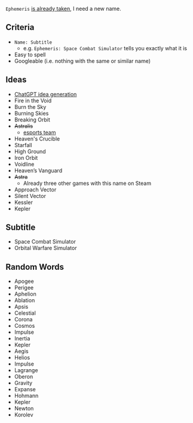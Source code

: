 `Ephemeris` [is already taken](https://store.steampowered.com/app/3179370/Ephemeris/), I need a new name.

## Criteria
- `Name: Subtitle`
	- e.g. `Ephemeris: Space Combat Simulator` tells you exactly what it is
- Easy to spell
- Googleable (i.e. nothing with the same or similar name)

## Ideas
- [ChatGPT idea generation](https://chatgpt.com/c/677ef771-faa4-8012-9b47-613035ebbcf9)
- Fire in the Void
- Burn the Sky
- Burning Skies
- Breaking Orbit
- ~~Astralis~~
	- [esports team](https://en.wikipedia.org/wiki/Astralis)
- Heaven's Crucible
- Starfall
- High Ground
- Iron Orbit
- Voidline
- Heaven’s Vanguard
- ~~Astra~~
	- Already three other games with this name on Steam
- Approach Vector
- Silent Vector
- Kessler
- Kepler
## Subtitle
- Space Combat Simulator
- Orbital Warfare Simulator

## Random Words
- Apogee
- Perigee
- Aphelion
- Ablation
- Apsis
- Celestial
- Corona
- Cosmos
- Impulse
- Inertia
- Kepler
- Aegis
- Helios
- Impulse
- Lagrange
- Oberon
- Gravity
- Expanse
- Hohmann
- Kepler
- Newton
- Korolev